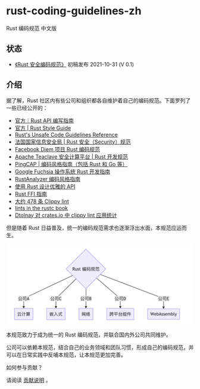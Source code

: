 # rust-coding-guidelines-zh
Rust 编码规范 中文版

## 状态

- [《Rust 安全编码规范》](https://rust-coding-guidelines.github.io/rust-coding-guidelines-zh/safe-guides/intro.html) 初稿发布 2021-10-31 (V 0.1)

## 介绍

据了解，Rust 社区内有些公司和组织都各自维护着自己的编码规范。下面罗列了一些已经公开的：

- [官方｜Rust API 编写指南](https://rust-lang.github.io/api-guidelines/about.html)
- [官方 | Rust Style Guide](https://github.com/rust-dev-tools/fmt-rfcs/blob/master/guide/guide.md)
- [Rust's Unsafe Code Guidelines Reference](https://rust-lang.github.io/unsafe-code-guidelines/)
- [法国国家信息安全局 | Rust 安全（Security）规范](https://anssi-fr.github.io/rust-guide)
- [Facebook Diem 项目 Rust 编码规范](https://developers.diem.com/docs/core/coding-guidelines/)
- [Apache Teaclave 安全计算平台 | Rust 开发规范](https://teaclave.apache.org/docs/rust-guildeline/)
- [PingCAP | 编码风格指南（包括 Rust 和 Go 等）](https://github.com/pingcap/style-guide)
- [Google Fuchsia 操作系统 Rust 开发指南](https://fuchsia.dev/fuchsia-src/development/languages/rust)
- [RustAnalyzer 编码风格指南](https://github.com/rust-analyzer/rust-analyzer/blob/master/docs/dev/style.md)
- [使用 Rust 设计优雅的 API](https://deterministic.space/elegant-apis-in-rust.html)
- [Rust FFI 指南](https://michael-f-bryan.github.io/rust-ffi-guide/)
- [大约 478 条 Clippy lint](https://rust-lang.github.io/rust-clippy/master/index.html)
- [lints in the rustc book ](https://doc.rust-lang.org/rustc/lints/listing/allowed-by-default.html)
- [Dtolnay 对 crates.io 中 clippy lint 应用统计](https://github.com/dtolnay/noisy-clippy)


但是随着 Rust 日益普及，统一的编码规范需求也逐渐浮出水面，本规范应运而生。

![org](img/org.png)

本规范致力于成为统一的 Rust 编码规范，并联合国内外公司共同维护。

公司可以依赖本规范，结合自己的业务领域和团队习惯，形成自己的编码规范，并可以在日常实践中反哺本规范，让本规范更加完善。

如何参与贡献？

请阅读 [贡献说明](./src/contribution.md) 。

